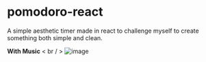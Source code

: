 # pomodoro-react
A simple aesthetic timer made in react to challenge myself to create something both simple and clean.

**With Music**
< br / >
![image](https://github.com/user-attachments/assets/c62b1a91-564d-418b-bbb9-a6c980892941)
